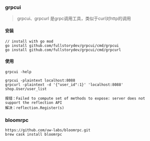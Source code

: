 ### grpcui

> grpcui、grpcurl 是grpc调用工具，类似于curl对http的调用

#### 安装
```
// install with go mod
go install github.com/fullstorydev/grpcui/cmd/grpcui
go install github.com/fullstorydev/grpcui/cmd/grpcurl
```

#### 使用
```
grpcui -help

grpcui -plaintext localhost:8088
grpcurl -plaintext -d '{"user_id":1}' 'localhost:8088' shop.User/user_list

报错：Failed to compute set of methods to expose: server does not support the reflection API
解决：reflection.Register(s)
```


### bloomrpc
```
https://github.com/uw-labs/bloomrpc.git
brew cask install bloomrpc
```